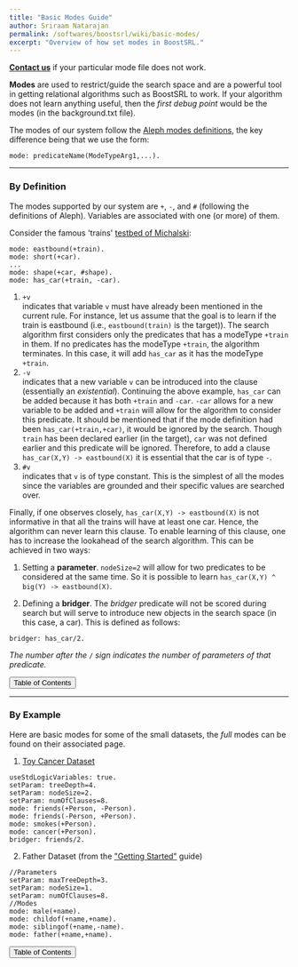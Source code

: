 ```yaml
---
title: "Basic Modes Guide"
author: Sriraam Natarajan
permalink: /softwares/boostsrl/wiki/basic-modes/
excerpt: "Overview of how set modes in BoostSRL."
---
```


[**Contact us**](/people/) if your particular mode file does not work.

**Modes** are used to restrict/guide the search space and are a powerful tool in getting relational algorithms such as BoostSRL to work. If your algorithm does not learn anything useful, then the *first debug point* would be the modes (in the background.txt file).

The modes of our system follow the [Aleph modes definitions](https://www.cs.ox.ac.uk/activities/programinduction/Aleph/aleph.html), the key difference being that we use the form:

```
mode: predicateName(ModeTypeArg1,...).
```

---

### By Definition

The modes supported by our system are `+`, `-`, and `#` (following the definitions of Aleph). Variables are associated with one (or more) of them.

Consider the famous 'trains' [testbed of Michalski](http://slidewiki.org/deck/1232_michalski-s-train-problem#tree-0-deck-1232-1-view):

```text
mode: eastbound(+train).
mode: short(+car).
...
mode: shape(+car, #shape).
mode: has_car(+train, -car).
```

1. `+v`  
  indicates that variable `v` must have already been mentioned in the current rule. For instance, let us assume that the goal is to learn if the train is eastbound (i.e., `eastbound(train)` is the target)). The search algorithm first considers only the predicates that has a modeType `+train` in them. If no predicates has the modeType `+train`, the algorithm terminates. In this case, it will add `has_car` as it has the modeType `+train`.  
2. `-v`  
  indicates that a new variable `v` can be introduced into the clause (essentially an *existential*). Continuing the above example, `has_car` can be added because it has both `+train` and `-car`. `-car` allows for a new variable to be added and `+train` will allow for the algorithm to consider this predicate. It should be mentioned that if the mode definition had been `has_car(+train,+car)`, it would be ignored by the search. Though `train` has been declared earlier (in the target), `car` was not defined earlier and this predicate will be ignored. Therefore, to add a clause `has_car(X,Y) -> eastbound(X)` it is essential that the car is of type `-`.
3. `#v`  
  indicates that `v` is of type constant. This is the simplest of all the modes since the variables are grounded and their specific values are searched over.

Finally, if one observes closely, `has_car(X,Y) -> eastbound(X)` is not informative in that all the trains will have at least one car. Hence, the algorithm can never learn this clause. To enable learning of this clause, one has to increase the lookahead of the search algorithm. This can be achieved in two ways:

1. Setting a **parameter**. `nodeSize=2` will allow for two predicates to be considered at the same time. So it is possible to learn `has_car(X,Y) ^ big(Y) -> eastbound(X)`.

2. Defining a **bridger**. The *bridger* predicate will not be scored during search but will serve to introduce new objects in the search space (in this case, a car). This is defined as follows:

  `bridger: has_car/2.`

  *The number after the* `/` *sign indicates the number of parameters of that predicate.*

<button class="btn btn--primary btn--large" onclick="topOfPage()">Table of Contents</button>

---

### By Example

Here are basic modes for some of the small datasets, the *full* modes can be found on their associated page.

1. [Toy Cancer Dataset](/datasets/toy-cancer/)

  ```text
useStdLogicVariables: true.
setParam: treeDepth=4.
setParam: nodeSize=2.
setParam: numOfClauses=8.
mode: friends(+Person, -Person).
mode: friends(-Person, +Person).
mode: smokes(+Person).
mode: cancer(+Person).
bridger: friends/2.
  ```

2. Father Dataset (from the ["Getting Started"](../getting-started/) guide)

  ```text
//Parameters
setParam: maxTreeDepth=3.
setParam: nodeSize=1.
setParam: numOfClauses=8.
//Modes
mode: male(+name).
mode: childof(+name,+name).
mode: siblingof(+name,-name).
mode: father(+name,+name).
  ```

<button class="btn btn--primary btn--large" onclick="topOfPage()">Table of Contents</button>

<script>
function topOfPage() {
    $('html, body').animate({ scrollTop: 0 }, 'fast');
}
</script>
